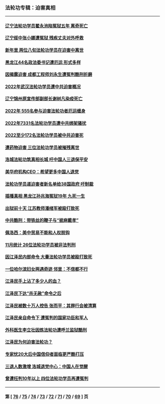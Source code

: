 ### 法轮功专辑：迫害真相
---
#### [辽宁法轮功学员翟永池陷冤狱五年 离奇死亡](../../pages/nf4379/n13916049.md?02020430) 
#### [辽宁绥中张小娜遭冤狱 残疾丈夫对外呼救](../../pages/nf4379/n13915683.md?02020430) 
#### [新年里 两位八旬法轮功学员在迫害中离世](../../pages/nf4379/n13915319.md?02020430) 
#### [黑龙江44名政法委书记遭厄运 形式多样](../../pages/nf4379/n13909467.md?02020430) 
#### [因揭露迫害 成都工程师刘永生遭冤判酷刑折磨](../../pages/nf4379/n13907678.md?02020430) 
#### [2022年武汉法轮功学员遭中共迫害概况](../../pages/nf4379/n13906471.md?02020430) 
#### [辽宁锦州原宣传部副部长谢树凡染疫死亡](../../pages/nf4379/n13904044.md?02020430) 
#### [2022年 555名参与迫害法轮功者厄运缠身](../../pages/nf4379/n13903134.md?02020430) 
#### [2022年7331名法轮功学员遭中共绑架骚扰](../../pages/nf4379/n13901725.md?02020430) 
#### [2022至少172名法轮功学员被中共迫害死](../../pages/nf4379/n13900831.md?02020430) 
#### [遭药物迫害 三位法轮功学员被摧残离世](../../pages/nf4379/n13893822.md?02020430) 
#### [洛城法轮功筑真相长城 吁中国人三退保平安](../../pages/nf4379/n13892471.md?02020430) 
#### [美华府机构CEO：希望更多中国人退党](../../pages/nf4379/n13890897.md?02020430) 
#### [法轮功学员递迫害者新名单给38国政府 吁制裁](../../pages/nf4379/n13891149.md?02020430) 
#### [插播真相 黑龙江孙兆海冤狱19年 九死一生](../../pages/nf4379/n13889193.md?02020430) 
#### [出狱前十天 江苏教师潘绪军被殴打致死](../../pages/nf4379/n13888230.md?02020430) 
#### [中共酷刑：带铁丝的鞭子与“披麻戴孝”](../../pages/nf4379/n13887863.md?02020430) 
#### [佩洛西：美中贸易不能和人权脱钩](../../pages/nf4379/n13884884.md?02020430) 
#### [11月统计 26位法轮功学员被非法判刑](../../pages/nf4379/n13884724.md?02020430) 
#### [因江泽民内部命令 大量法轮功学员被殴打致死](../../pages/nf4379/n13877409.md?02020430) 
#### [一位哈尔滨妇女两遇奇迹 邻里：不信都不行](../../pages/nf4379/n13878017.md?02020430) 
#### [江泽民手上沾了多少人的血？](../../pages/nf4379/n13880318.md?02020430) 
#### [江泽民下达“杀无赦”命令之后](../../pages/nf4379/n13878084.md?02020430) 
#### [江泽民被数十万人控告 张而平：其罪行会被清算](../../pages/nf4379/n13878074.md?02020430) 
#### [江泽民亲自命令下 遭冤判的国家功臣和军人](../../pages/nf4379/n13876685.md?02020430) 
#### [外科医生李立壮因炼法轮功遭呼兰监狱酷刑](../../pages/nf4379/n13875403.md?02020430) 
#### [江泽民为何迫害法轮功？](../../pages/nf4379/n13876324.md?02020430) 
#### [专家忧20大后中国信仰者面临更严酷打压](../../pages/nf4379/n13874993.md?02020430) 
#### [三退人数激增 洛城退党中心：中国人在觉醒](../../pages/nf4379/n13874224.md?02020430) 
#### [曾遭枉判10年以上 四位法轮功学员再遭冤判](../../pages/nf4379/n13872398.md?02020430) 

---
#### 第 [ [76](./76.md?02020430) / [75](./75.md?02020430) / [74](./74.md?02020430) / [73](./73.md?02020430) / [72](./72.md?02020430) / [71](./71.md?02020430) / [70](./70.md?02020430) / [69](./69.md?02020430) ] 页
